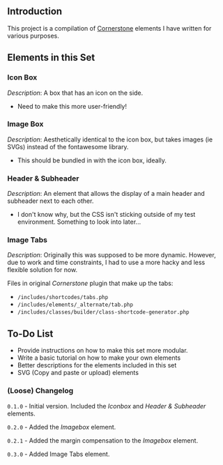 ## Introduction

This project is a compilation of [Cornerstone](https://theme.co/cornerstone/) elements I have written for various purposes.

## Elements in this Set

### Icon Box

*Description*: A box that has an icon on the side.

* Need to make this more user-friendly!

### Image Box

*Description*: Aesthetically identical to the icon box, but takes images (ie SVGs) instead of the fontawesome library.

* This should be bundled in with the icon box, ideally.

### Header & Subheader

*Description*: An element that allows the display of a main header and subheader next to each other.

* I don't know why, but the CSS isn't sticking outside of my test environment. Something to look into later...

### Image Tabs

*Description*: Originally this was supposed to be more dynamic. However, due to work and time constraints, I had to use a more hacky and less flexible solution for now.

Files in original *Cornerstone* plugin that make up the tabs:

* `/includes/shortcodes/tabs.php`
* `/includes/elements/_alternate/tab.php`
* `/includes/classes/builder/class-shortcode-generator.php`

## To-Do List

* Provide instructions on how to make this set more modular.
* Write a basic tutorial on how to make your own elements
* Better descriptions for the elements included in this set
* SVG (Copy and paste or upload) elements

### (Loose) Changelog

`0.1.0` - Initial version. Included the *Iconbox* and *Header & Subheader* elements.

`0.2.0` - Added the *Imagebox* element.

`0.2.1` - Added the margin compensation to the *Imagebox* element.

`0.3.0` - Added Image Tabs element.
